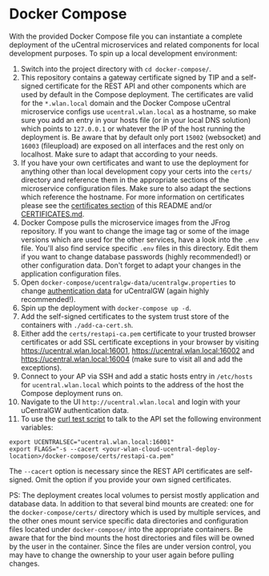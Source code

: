 # Docker Compose
With the provided Docker Compose file you can instantiate a complete deployment of the uCentral microservices and related components for local development purposes. To spin up a local development environment:
1. Switch into the project directory with `cd docker-compose/`.
2. This repository contains a gateway certificate signed by TIP and a self-signed certificate for the REST API and other components which are used by default in the Compose deployment. The certificates are valid for the `*.wlan.local` domain and the Docker Compose uCentral microservice configs use `ucentral.wlan.local` as a hostname, so make sure you add an entry in your hosts file (or in your local DNS solution) which points to `127.0.0.1` or whatever the IP of the host running the deployment is. Be aware that by default only port `15002` (websocket) and `16003` (fileupload) are exposed on all interfaces and the rest only on localhost. Make sure to adapt that according to your needs.
3. If you have your own certificates and want to use the deployment for anything other than local development copy your certs into the `certs/` directory and reference them in the appropriate sections of the microservice configuration files. Make sure to also adapt the sections which reference the hostname. For more information on certificates please see the [certificates section](https://github.com/Telecominfraproject/wlan-cloud-ucentralgw#certificates) of this README and/or [CERTIFICATES.md](https://github.com/Telecominfraproject/wlan-cloud-ucentralgw/blob/master/CERTIFICATES.md).
4. Docker Compose pulls the microservice images from the JFrog repository. If you want to change the image tag or some of the image versions which are used for the other services, have a look into the `.env` file. You'll also find service specific `.env` files in this directory. Edit them if you want to change database passwords (highly recommended!) or other configuration data. Don't forget to adapt your changes in the application configuration files.
5. Open `docker-compose/ucentralgw-data/ucentralgw.properties` to change [authentication data](https://github.com/Telecominfraproject/wlan-cloud-ucentralgw#default-username-and-password) for uCentralGW (again highly recommended!).
6. Spin up the deployment with `docker-compose up -d`.
7. Add the self-signed certificates to the system trust store of the containers with `./add-ca-cert.sh`.
8. Either add the `certs/restapi-ca.pem` certificate to your trusted browser certificates or add SSL certificate exceptions in your browser by visiting https://ucentral.wlan.local:16001, https://ucentral.wlan.local:16002 and https://ucentral.wlan.local:16004 (make sure to visit all and add the exceptions).
9. Connect to your AP via SSH and add a static hosts entry in `/etc/hosts` for `ucentral.wlan.local` which points to the address of the host the Compose deployment runs on.
10. Navigate to the UI `http://ucentral.wlan.local` and login with your uCentralGW authentication data.
11. To use the [curl test script](https://github.com/Telecominfraproject/wlan-cloud-ucentralgw/blob/main/TEST_CURL.md) to talk to the API set the following environment variables:
```
export UCENTRALSEC="ucentral.wlan.local:16001"
export FLAGS="-s --cacert <your-wlan-cloud-ucentral-deploy-location>/docker-compose/certs/restapi-ca.pem"
```
The `--cacert` option is necessary since the REST API certificates are self-signed. Omit the option if you provide your own signed certificates.

PS: The deployment creates local volumes to persist mostly application and database data. In addition to that several bind mounts are created: one for the `docker-compose/certs/` directory which is used by multiple services, and the other ones mount service specific data directories and configuration files located under `docker-compose/` into the appropriate containers. Be aware that for the bind mounts the host directories and files will be owned by the user in the container. Since the files are under version control, you may have to change the ownership to your user again before pulling changes.
